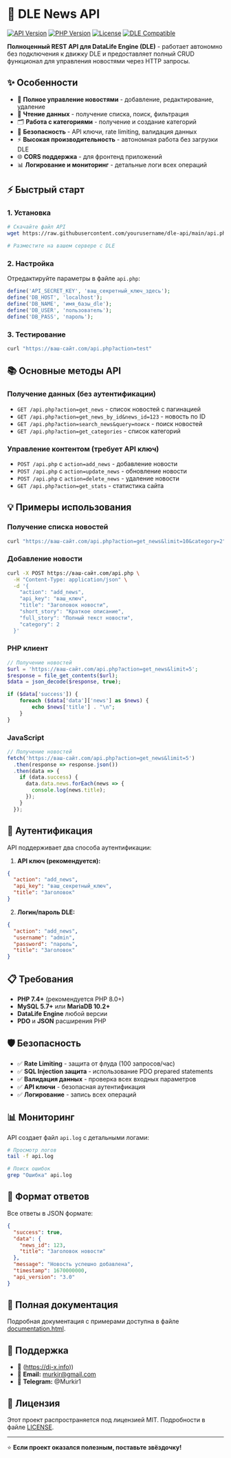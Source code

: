 # 🚀 DLE News API

[![API Version](https://img.shields.io/badge/API%20Version-3.0-blue.svg)](https://github.com/yourusername/dle-api)
[![PHP Version](https://img.shields.io/badge/PHP-%3E%3D7.4-green.svg)](https://www.php.net/)
[![License](https://img.shields.io/badge/License-MIT-yellow.svg)](LICENSE)
[![DLE Compatible](https://img.shields.io/badge/DLE-All%20Versions-orange.svg)](https://dle-news.ru/)

**Полноценный REST API для DataLife Engine (DLE)** - работает автономно без подключения к движку DLE и предоставляет полный CRUD функционал для управления новостями через HTTP запросы.

## ✨ Особенности

- 📝 **Полное управление новостями** - добавление, редактирование, удаление
- 📖 **Чтение данных** - получение списка, поиск, фильтрация
- 🗂️ **Работа с категориями** - получение и создание категорий
- 🔐 **Безопасность** - API ключи, rate limiting, валидация данных
- ⚡ **Высокая производительность** - автономная работа без загрузки DLE
- 🌐 **CORS поддержка** - для фронтенд приложений
- 📊 **Логирование и мониторинг** - детальные логи всех операций

## ⚡ Быстрый старт

### 1. Установка
```bash
# Скачайте файл API
wget https://raw.githubusercontent.com/yourusername/dle-api/main/api.php

# Разместите на вашем сервере с DLE
```

### 2. Настройка
Отредактируйте параметры в файле `api.php`:
```php
define('API_SECRET_KEY', 'ваш_секретный_ключ_здесь');
define('DB_HOST', 'localhost');
define('DB_NAME', 'имя_базы_dle');
define('DB_USER', 'пользователь');
define('DB_PASS', 'пароль');
```

### 3. Тестирование
```bash
curl "https://ваш-сайт.com/api.php?action=test"
```

## 📚 Основные методы API

### Получение данных (без аутентификации)
- `GET /api.php?action=get_news` - список новостей с пагинацией
- `GET /api.php?action=get_news_by_id&news_id=123` - новость по ID
- `GET /api.php?action=search_news&query=поиск` - поиск новостей
- `GET /api.php?action=get_categories` - список категорий

### Управление контентом (требует API ключ)
- `POST /api.php` с `action=add_news` - добавление новости
- `POST /api.php` с `action=update_news` - обновление новости
- `POST /api.php` с `action=delete_news` - удаление новости
- `GET /api.php?action=get_stats` - статистика сайта

## 💡 Примеры использования

### Получение списка новостей
```bash
curl "https://ваш-сайт.com/api.php?action=get_news&limit=10&category=2"
```

### Добавление новости
```bash
curl -X POST https://ваш-сайт.com/api.php \
  -H "Content-Type: application/json" \
  -d '{
    "action": "add_news",
    "api_key": "ваш_ключ",
    "title": "Заголовок новости",
    "short_story": "Краткое описание",
    "full_story": "Полный текст новости",
    "category": 2
  }'
```

### PHP клиент
```php
// Получение новостей
$url = 'https://ваш-сайт.com/api.php?action=get_news&limit=5';
$response = file_get_contents($url);
$data = json_decode($response, true);

if ($data['success']) {
    foreach ($data['data']['news'] as $news) {
        echo $news['title'] . "\n";
    }
}
```

### JavaScript
```javascript
// Получение новостей
fetch('https://ваш-сайт.com/api.php?action=get_news&limit=5')
  .then(response => response.json())
  .then(data => {
    if (data.success) {
      data.data.news.forEach(news => {
        console.log(news.title);
      });
    }
  });
```

## 🔐 Аутентификация

API поддерживает два способа аутентификации:

1. **API ключ (рекомендуется):**
```json
{
  "action": "add_news",
  "api_key": "ваш_секретный_ключ",
  "title": "Заголовок"
}
```

2. **Логин/пароль DLE:**
```json
{
  "action": "add_news", 
  "username": "admin",
  "password": "пароль",
  "title": "Заголовок"
}
```

## 📋 Требования

- **PHP 7.4+** (рекомендуется PHP 8.0+)
- **MySQL 5.7+** или **MariaDB 10.2+**
- **DataLife Engine** любой версии
- **PDO** и **JSON** расширения PHP

## 🛡️ Безопасность

- ✅ **Rate Limiting** - защита от флуда (100 запросов/час)
- ✅ **SQL Injection защита** - использование PDO prepared statements
- ✅ **Валидация данных** - проверка всех входных параметров
- ✅ **API ключи** - безопасная аутентификация
- ✅ **Логирование** - запись всех операций

## 📊 Мониторинг

API создает файл `api.log` с детальными логами:
```bash
# Просмотр логов
tail -f api.log

# Поиск ошибок
grep "Ошибка" api.log
```

## 🔄 Формат ответов

Все ответы в JSON формате:
```json
{
  "success": true,
  "data": {
    "news_id": 123,
    "title": "Заголовок новости"
  },
  "message": "Новость успешно добавлена",
  "timestamp": 1670000000,
  "api_version": "3.0"
}
```

## 📖 Полная документация

Подробная документация с примерами доступна в файле [documentation.html](documentation.html).

## 🤝 Поддержка

- 🐛 (https://dj-x.info))
- 📧 **Email:** murkir@gmail.com
- 💬 **Telegram:** @Murkir1

## 📄 Лицензия

Этот проект распространяется под лицензией MIT. Подробности в файле [LICENSE](LICENSE).

---

⭐ **Если проект оказался полезным, поставьте звёздочку!**
